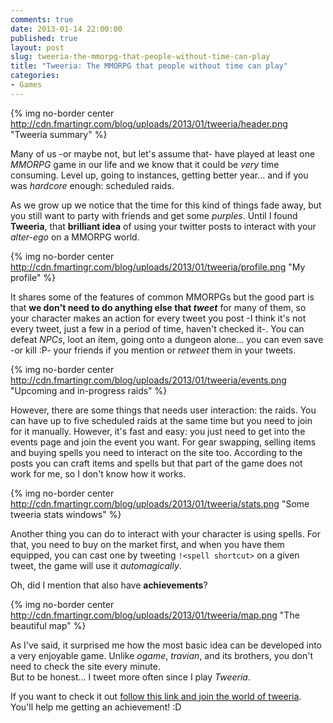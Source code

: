 ```yaml
---
comments: true
date: 2013-01-14 22:00:00
published: true
layout: post
slug: tweeria-the-mmorpg-that-people-without-time-can-play
title: "Tweeria: The MMORPG that people without time can play"
categories:
- Games
---
```


{% img no-border center http://cdn.fmartingr.com/blog/uploads/2013/01/tweeria/header.png "Tweeria summary" %}

Many of us -or maybe not, but let's assume that- have played at least one *MMORPG* game in our life and we know that it could be *very* time consuming. Level up, going to instances, getting better year… and if you was *hardcore* enough: scheduled raids.

As we grow up we notice that the time for this kind of things fade away, but you still want to party with friends and get some *purples*. Until I found **Tweeria**, that **brilliant idea** of using your twitter posts to interact with your *alter-ego* on a MMORPG world.
<!-- more -->
{% img no-border center http://cdn.fmartingr.com/blog/uploads/2013/01/tweeria/profile.png "My profile" %}

It shares some of the features of common MMORPGs but the good part is that **we don't need to do anything else that *tweet*** for many of them, so your character makes an action for every tweet you post -I think it's not every tweet, just a few in a period of time, haven't checked it-. You can defeat *NPCs*, loot an item, going onto a dungeon alone… you can even save -or kill :P-  your friends if you mention or *retweet* them in your tweets.

{% img no-border center http://cdn.fmartingr.com/blog/uploads/2013/01/tweeria/events.png "Upcoming and in-progress raids" %}

However, there are some things that needs user interaction: the raids. You can have up to five scheduled raids at the same time but you need to join for it manually. However, it's fast and easy: you just need to get into the events page and join the event you want. For gear swapping, selling items and buying spells you need to interact on the site too. According to the posts you can craft items and spells but that part of the game does not work for me, so I don't know how it works.

{% img no-border center http://cdn.fmartingr.com/blog/uploads/2013/01/tweeria/stats.png "Some tweeria stats windows" %}

Another thing you can do to interact with your character is using spells. For that, you need to buy on the market first, and when you have them equipped, you can cast one by tweeting `!<spell shortcut>` on a given tweet, the game will use it *automagically*. 

Oh, did I mention that also have **achievements**?

{% img no-border center http://cdn.fmartingr.com/blog/uploads/2013/01/tweeria/map.png "The beautiful map" %}

As I've said, it surprised me how the most basic idea can be developed into a very enjoyable game. Unlike *ogame*, *travian*, and its brothers, you don't need to check the site every minute.  
But to be honest… I tweet more often since I play *Tweeria*.

If you want to check it out [follow this link and join the world of tweeria](http://tweeria.com/registration?fmartingr). You'll help me getting an achievement! :D



